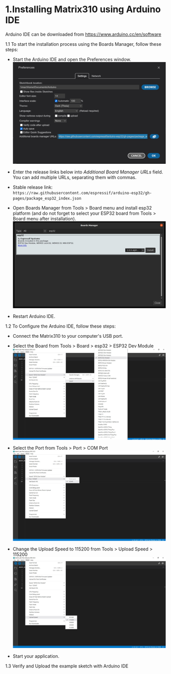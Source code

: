 1.Installing Matrix310 using Arduino IDE
===
Arduino IDE can be downloaded from https://www.arduino.cc/en/software    

1.1 To start the installation process using the Boards Manager, follow these steps:  
+ Start the Arduino IDE and open the Preferences window.  
![Alt text](./img/Additional_Board_Manager_URLs.jpg)  

+ Enter the release links below into *Additional Board Manager URLs* field. You can add multiple URLs, separating them with commas.  
+ Stable release link:  
`https://raw.githubusercontent.com/espressif/arduino-esp32/gh-pages/package_esp32_index.json `  
+ Open Boards Manager from Tools > Board menu and install esp32 platform (and do not forget to select your ESP32 board from Tools > Board menu after installation).  
![Alt text](./img/install_guide_boards_manager_esp32.jpg)
+ Restart Arduino IDE.  
  
1.2 To Configure the Arduino IDE, follow these steps:  
+ Connect the Matrix310 to your computer's USB port.  
+ Select the Board from Tools > Board > esp32 > ESP32 Dev Module
![Alt text](./img/Select_Board.jpg)  

+ Select the Port from Tools > Port > COM Port
![Alt text](./img/Select_Port.jpg)  

+ Change the Upload Speed to 115200 from Tools > Upload Speed > 115200
![Alt text](./img/Select_Upload_Speed.jpg)  
+ Start your application.  
  
1.3 Verify and Upload the example sketch with Arduino IDE



